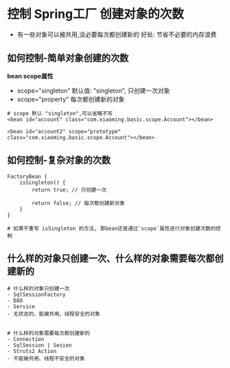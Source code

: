 # 控制 Spring工厂 创建对象的次数
- 有一些对象可以被共用,没必要每次都创建新的
好处: 节省不必要的内存浪费





## 如何控制-简单对象创建的次数
**bean scope属性**
- scope="singleton" 默认值: "singleton", 只创建一次对象
- scope="property" 每次都创建新的对象
```
# scope 默认 "singleton",可以省略不写
<bean id="account" class="com.xiaoming.basic.scope.Account"></bean>

<bean id="account2" scope="prototype" class="com.xiaoming.basic.scope.Account"></bean>
```





## 如何控制-复杂对象的次数
```
FactoryBean {
	isSingleton() {
		return true; // 只创建一次

		return false; // 每次都创建新对象
	}
}

# 如果不重写 isSingleton 的方法, 那bean还是通过`scope`属性进行对象创建次数的控制
```





## 什么样的对象只创建一次、什么样的对象需要每次都创建新的
```
# 什么样的对象只创建一次
- SqlSessionFactory
- DAO
- Service
- 无状态的、能被共用、线程安全的对象


# 什么样的对象需要每次都创建新的
- Connection
- SqlSession | Sesion
- Struts2 Action
- 不能被共用、线程不安全的对象

```
